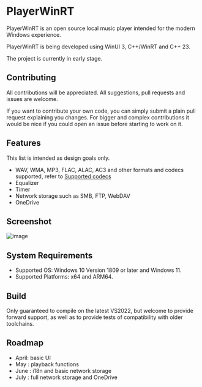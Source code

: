 # PlayerWinRT

PlayerWinRT is an open source local music player intended for the modern Windows experience.

PlayerWinRT is being developed using WinUI 3, C++/WinRT and C++ 23.

The project is currently in early stage.

## Contributing

All contributions will be appreciated. All suggestions, pull requests and issues are welcome.

If you want to contribute your own code, you can simply submit a plain pull request explaining you changes.
For bigger and complex contributions it would be nice if you could open an issue before starting to work on it.

## Features

This list is intended as design goals only.

- WAV, WMA, MP3, FLAC, ALAC, AC3 and other formats and codecs supported, refer to [Supported codecs](https://learn.microsoft.com/zh-cn/windows/uwp/audio-video-camera/supported-codecs)
- Equalizer
- Timer
- Network storage such as SMB, FTP, WebDAV
- OneDrive

## Screenshot

![image](https://github.com/YexuanXiao/PlayerWinRT/assets/20025591/b6eadd18-7a32-462d-8543-95bf26b282ab)

## System Requirements

- Supported OS: Windows 10 Version 1809 or later and Windows 11.
- Supported Platforms: x64 and ARM64.

## Build

Only guaranteed to compile on the latest VS2022, but welcome to provide forward support, as well as to provide tests of compatibility with older toolchains.

## Roadmap

- April: basic UI
- May  :  playback functions
- June   : i18n and basic network storage
- July : full network storage and OneDrive
